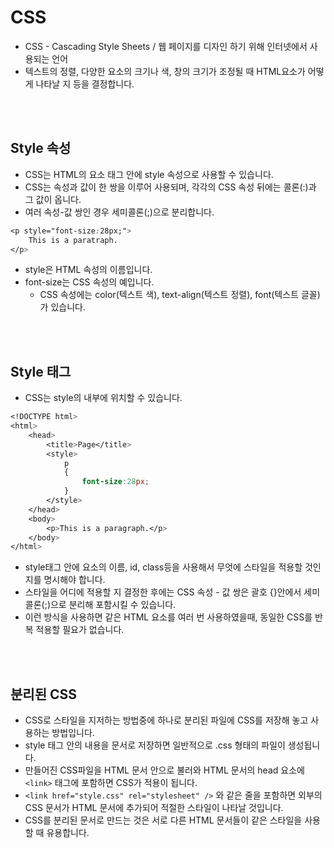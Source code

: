 # CSS

- CSS - Cascading Style Sheets / 웹 페이지를 디자인 하기 위해 인터넷에서 사용되는 언어
- 텍스트의 정렬, 다양한 요소의 크기나 색, 창의 크기가 조정될 때 HTML요소가 어떻게 나타날 지 등을 결정합니다.

<br>

<br>

## Style 속성

- CSS는 HTML의 요소 태그 안에 style 속성으로 사용할 수 있습니다.
- CSS는 속성과 값이 한 쌍을 이루어 사용되며, 각각의 CSS 속성 뒤에는 콜론(:)과 그 값이 옵니다.
- 여러 속성-값 쌍인 경우 세미콜론(;)으로 분리합니다.

```css
<p style="font-size:28px;">
	This is a paratraph.
</p>
```

- style은 HTML 속성의 이름입니다.
- font-size는 CSS 속성의 예입니다.
  - CSS 속성에는 color(텍스트 색), text-align(텍스트 정렬), font(텍스트 글꼴)가 있습니다.

<br>

<br>

## Style 태그

- CSS는 style의 내부에 위치할 수 있습니다.

```css
<!DOCTYPE html>
<html>
	<head>
		<title>Page</title>
		<style>
			p
			{
				font-size:28px;
			}
		</style>
	</head>
	<body>
		<p>This is a paragraph.</p>
	</body>
</html>
```

- style태그 안에 요소의 이름, id, class등을 사용해서 무엇에 스타일을 적용할 것인지를 명시해야 합니다.
- 스타일을 어디에 적용할 지 결정한 후에는 CSS 속성 - 값 쌍은 괄호 {}안에서 세미콜론(;)으로 분리해 포함시킬 수 있습니다.
- 이런 방식을 사용하면 같은 HTML 요소를 여러 번 사용하였을때, 동일한 CSS를 반복 적용할 필요가 없습니다.

<br>

<br>

## 분리된 CSS

- CSS로 스타일을 지저하는 방법중에 하나로 분리된 파일에 CSS를 저장해 놓고 사용하는 방법입니다.
- style 태그 안의 내용을 문서로 저장하면 일반적으로 .css 형태의 파일이 생성됩니다.
- 만들어진 CSS파일을 HTML 문서 안으로 불러와 HTML 문서의 head 요소에 `<link>` 태그에 포함하면 CSS가 적용이 됩니다.
- `<link href="style.css" rel="stylesheet" />` 와 같은 줄을 포함하면 외부의 CSS 문서가 HTML 문서에 추가되어 적절한 스타일이 나타날 것입니다.
- CSS를 분리된 문서로 만드는 것은 서로 다른 HTML 문서들이 같은 스타일을 사용할 때 유용합니다.